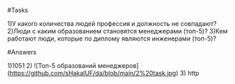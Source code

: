 #Tasks

1)У какого количества людей профессия и должность не совпадают?
2)Люди с каким образованием становятся менеджерами (топ-5)?
3)Кем работают люди, которые по диплому являются инженерами (топ-5)? 

#Answers

1)1051
2) ![Топ-5 образований менеджеров] (https://github.com/sHakalUF/da/blob/main/2%20task.jpg)
3) http

